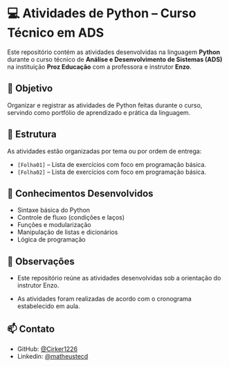 # 💻 Atividades de Python – Curso Técnico em ADS

Este repositório contém as atividades desenvolvidas na linguagem **Python** durante o curso técnico de **Análise e Desenvolvimento de Sistemas (ADS)** na instituição **Proz Educação** com a professora e instrutor **Enzo**.

## 🎯 Objetivo

Organizar e registrar as atividades de Python feitas durante o curso, servindo como portfólio de aprendizado e prática da linguagem.

## 📂 Estrutura

As atividades estão organizadas por tema ou por ordem de entrega:

- `[Folha01]` – Lista de exercícios com foco em programação básica.
- `[Folha02]` – Lista de exercícios com foco em programação básica.

## 🧠 Conhecimentos Desenvolvidos

- Sintaxe básica do Python
- Controle de fluxo (condições e laços)
- Funções e modularização
- Manipulação de listas e dicionários
- Lógica de programação

## 👀 Observações
- Este repositório reúne as atividades desenvolvidas sob a orientação do instrutor Enzo.

- As atividades foram realizadas de acordo com o cronograma estabelecido em aula.

## 📫 Contato

- GitHub: [@Cirker1226](https://github.com/Cirker1226)
- Linkedin: [@matheustecd](https://www.linkedin.com/in/matheustecd/)
